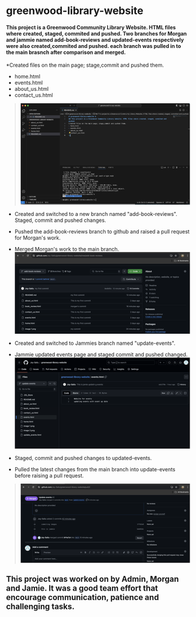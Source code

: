 # greenwood-library-website #
#### This project is a Greenwood Community Library Website. HTML files where created, staged, commited and pushed. Two branches for Morgan and jammie named add-book-reviews and updated-events respectively were also created,commited and pushed. each branch was pulled in to the main brasnch after comparison and merged.
*Created files on the main page; stage,commit and pushed them.
- home.html
- events.html
- about_us.html
- contact_us.html
> ![](image%201.png)
 - Created and switched to a new branch named "add-book-reviews".
Staged, commit and pushed changes.   
 -  Pushed the add-book-reviews branch to github and raised a pull request for Morgan's work.

- Merged Morgan's work to the main branch. ![](image%202.png)
- Created and switched to Jammies branch named "update-events". 
- Jammie updated events page and staged commit and pushed changed. ![](image4.png)          
- Staged, commit and pushed changes to updated-events.     
- Pulled the latest changes from the main branch into update-events before raising a pull request.
>![](image%203.png)  
## This project was worked on by Admin, Morgan and Jamie. It was a good team effort that encourage communication, patience and challenging tasks.



 
